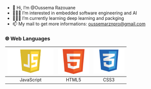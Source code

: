 - 👋 Hi, I’m @Oussema Razouane
- 👨🏻‍💻 I’m interested in embedded software engineering and AI
- 🏋🏻‍♂️ I’m currently learning deep learning and packging
- 📫 My mail to get more informations: oussemarznpro@gmail.com 


### 🌐 Web Languages

| <img src="https://github.com/HadjSassi/HadjSassi/blob/main/js.png?raw=true" alt="JavaScript" width="150"> | <img src="https://github.com/HadjSassi/HadjSassi/blob/main/html.png?raw=true" alt="HTML5" width="100"> | <img src="https://github.com/HadjSassi/HadjSassi/blob/main/css.png?raw=true" alt="CSS3" width="100"> |
|:---:|:---:|:---:|
| JavaScript | HTML5 | CSS3 |
